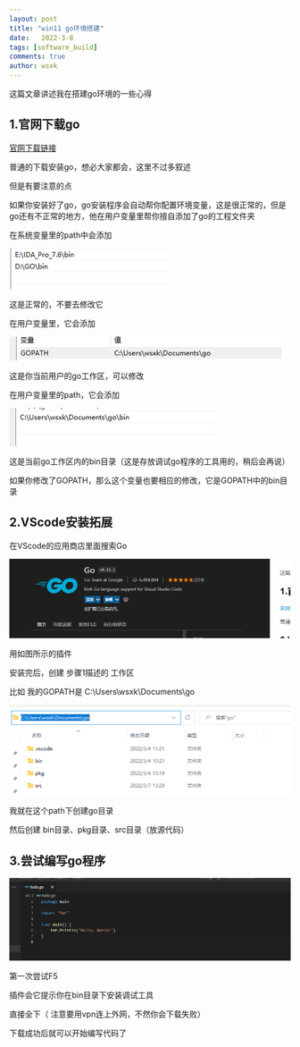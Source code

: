 ```yaml
---
layout: post
title: "win11 go环境搭建"
date:   2022-3-8
tags: [software_build]
comments: true
author: wsxk
---
```


这篇文章讲述我在搭建go环境的一些心得

## 1.官网下载go
[官网下载链接](https://tip.golang.org/)

普通的下载安装go，想必大家都会，这里不过多叙述

但是有要注意的点

如果你安装好了go，go安装程序会自动帮你配置环境变量，这是很正常的，但是go还有不正常的地方，他在用户变量里帮你擅自添加了go的工程文件夹

在系统变量里的path中会添加

![](https://raw.githubusercontent.com/wsxk/wsxk_pictures/main/2022-3-8-go%E7%8E%AF%E5%A2%83%E6%90%AD%E5%BB%BA/2.png)

这是正常的，不要去修改它

在用户变量里，它会添加

![](https://raw.githubusercontent.com/wsxk/wsxk_pictures/main/2022-3-8-go%E7%8E%AF%E5%A2%83%E6%90%AD%E5%BB%BA/3.png)

这是你当前用户的go工作区，可以修改

在用户变量里的path，它会添加

![](https://raw.githubusercontent.com/wsxk/wsxk_pictures/main/2022-3-8-go%E7%8E%AF%E5%A2%83%E6%90%AD%E5%BB%BA/4.png)

这是当前go工作区内的bin目录（这是存放调试go程序的工具用的，稍后会再说）

如果你修改了GOPATH，那么这个变量也要相应的修改，它是GOPATH中的bin目录


## 2.VScode安装拓展
在VScode的应用商店里面搜索Go

![](https://raw.githubusercontent.com/wsxk/wsxk_pictures/main/2022-3-8-go%E7%8E%AF%E5%A2%83%E6%90%AD%E5%BB%BA/1.png)

用如图所示的插件

安装完后，创建 步骤1描述的 工作区

比如 我的GOPATH是 C:\Users\wsxk\Documents\go

![](https://raw.githubusercontent.com/wsxk/wsxk_pictures/main/2022-3-8-go%E7%8E%AF%E5%A2%83%E6%90%AD%E5%BB%BA/5.png)

我就在这个path下创建go目录

然后创建 bin目录、pkg目录、src目录（放源代码）

## 3.尝试编写go程序
![](https://raw.githubusercontent.com/wsxk/wsxk_pictures/main/2022-3-8-go%E7%8E%AF%E5%A2%83%E6%90%AD%E5%BB%BA/6.png)

第一次尝试F5

插件会它提示你在bin目录下安装调试工具

直接全下（ 注意要用vpn连上外网，不然你会下载失败）

下载成功后就可以开始编写代码了